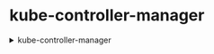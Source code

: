 # kube-controller-manager 

<details>
<summary>
kube-controller-manager
</summary>
Daemon controlling core K8S control loops<div>
</div><div>Node controller</div><div>Replication controller</div><div>Service account controller</div><div>Endpoints controller
<div>Garbage collector (can be disabled)
</div><div>
</div><div>HPA
</div><div>Leader election</div><div><div>Reconcilliation interval</div></div><div><div>Feature gates</div></div><div><div>Cluster CIDR</div><div>Pod CIDR</div></div></div>
</details>

